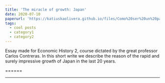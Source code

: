 ```yaml
---
title: 'The miracle of growth: Japan'
date: 2020-07-10
paperurl: 'https://katiuskaolivera.github.io/files/Como%20ser%20un%20pais%20asu%20mare%20como%20japon%20(1)%20(1).pdf'
tags:
  - cool posts
  - category1
  - category2
---
```


Essay made for Economic History 2, course dictated by the great professor Carlos Contreras. In this short write we describe the reason of the rapid and surely impressive growth of Japan in the last 20 years.  

======

------